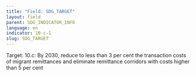 ```yaml
---
title: "Field: SDG_TARGET"
layout: field
parent: SDG_INDICATOR_INFO
language: en
indicator: 10-c-1
slug: SDG_TARGET
---
```

Target: 10.c: By 2030, reduce to less than 3 per cent the transaction costs of migrant remittances and eliminate remittance corridors with costs higher than 5 per cent